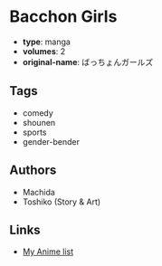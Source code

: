 # Bacchon Girls

-   **type**: manga
-   **volumes**: 2
-   **original-name**: ばっちょんガールズ

## Tags

-   comedy
-   shounen
-   sports
-   gender-bender

## Authors

-   Machida
-   Toshiko (Story & Art)

## Links

-   [My Anime list](https://myanimelist.net/manga/17967/Bacchon_Girls)
